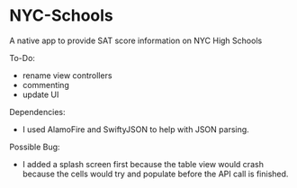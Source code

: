 # NYC-Schools
A native app to provide SAT score information on NYC High Schools

To-Do:
- rename view controllers
- commenting
- update UI

Dependencies:
- I used AlamoFire and SwiftyJSON to help with JSON parsing.

Possible Bug:
- I added a splash screen first because the table view would crash because the cells would try and populate before the API call is finished.
